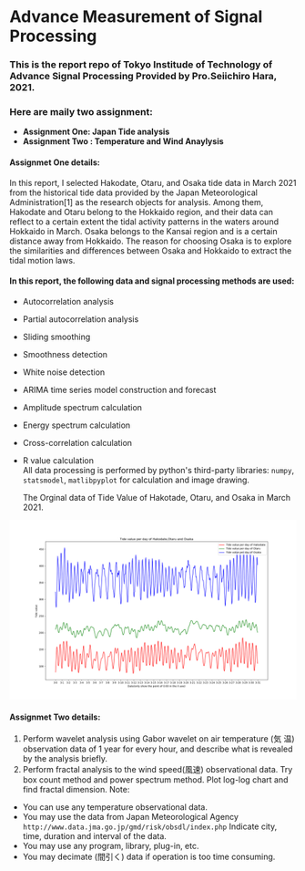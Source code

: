 # Advance Measurement of Signal Processing
### This is the report repo of Tokyo Institude of Technology of Advance Signal Processing Provided by Pro.Seiichiro Hara, 2021.   

### Here are maily two assignment: 
* **Assignment One:  Japan Tide analysis**  
* **Assignment Two : Temperature and Wind Anaylysis**


#### Assignmet  One details: 

In this report, I selected Hakodate, Otaru, and Osaka tide data in March 2021 from the historical tide data provided by the Japan Meteorological Administration[1] as the research objects for analysis. Among them, Hakodate and Otaru belong to the Hokkaido region, and their data can reflect to a certain extent the tidal activity patterns in the waters around Hokkaido in March. Osaka belongs to the Kansai region and is a certain distance away from Hokkaido. The reason for choosing Osaka is to explore the similarities and differences between Osaka and Hokkaido to extract the tidal motion laws.   
        
#### In this report, the following data and signal processing methods are used:    
* Autocorrelation analysis
* Partial autocorrelation analysis
* Sliding smoothing
* Smoothness detection
* White noise detection
* ARIMA time series model construction and forecast
* Amplitude spectrum calculation
* Energy spectrum calculation
* Cross-correlation calculation
*  R value calculation   
   All data processing is performed by python's third-party libraries: `numpy`, `statsmodel`, `matlibpyplot` for calculation and image drawing.   

   The Orginal data of Tide Value of Hakotade, Otaru, and Osaka in March 2021.    

![Original_data_all.png](https://github.com/Magicboomliu/Japan-Tide-analysis-forcast/blob/main/reports/figures/Original_data_all.png)


#### Assignmet Two  details:  
1. Perform wavelet analysis using Gabor wavelet on air temperature (気 温) observation data of 1 year for every hour, and describe what is revealed by the analysis briefly.  
2. Perform fractal analysis to the wind speed(風速) observational data. Try box count method and power spectrum method. Plot log-log chart and find fractal dimension.
Note:  

* You can use any temperature observational data.  
* You may use the data from Japan Meteorological Agency `http://www.data.jma.go.jp/gmd/risk/obsdl/index.php`   Indicate city, time, duration and interval of the data.  
* You may use any program, library, plug-in, etc.
* You may decimate (間引く) data if operation is too time consuming.
